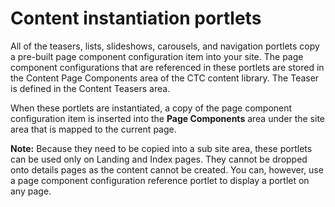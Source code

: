 # Content instantiation portlets

All of the teasers, lists, slideshows, carousels, and navigation portlets copy a pre-built page component configuration item into your site. The page component configurations that are referenced in these portlets are stored in the Content Page Components area of the CTC content library. The Teaser is defined in the Content Teasers area.

When these portlets are instantiated, a copy of the page component configuration item is inserted into the **Page Components** area under the site area that is mapped to the current page.

**Note:** Because they need to be copied into a sub site area, these portlets can be used only on Landing and Index pages. They cannot be dropped onto details pages as the content cannot be created. You can, however, use a page component configuration reference portlet to display a portlet on any page.


